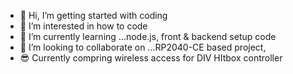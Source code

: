 - 👋 Hi, I’m getting started with coding
- 👀 I’m interested in how to code
- 🌱 I’m currently learning ...node.js, front & backend setup code
- 💞️ I’m looking to collaborate on ...RP2040-CE based project,
- 😎 Currently compring wireless access for DIV HItbox controller
